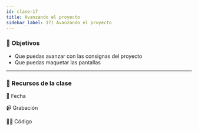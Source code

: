```yaml
---
id: clase-17
title: Avanzando el proyecto
sidebar_label: 17) Avanzando el proyecto
---
```


### 🏁 Objetivos

- Que puedas avanzar con las consignas del proyecto
- Que puedas maquetar las pantallas

---

### 🚀 Recursos de la clase

📆 Fecha

📹 Grabación

👩‍💻 Código
